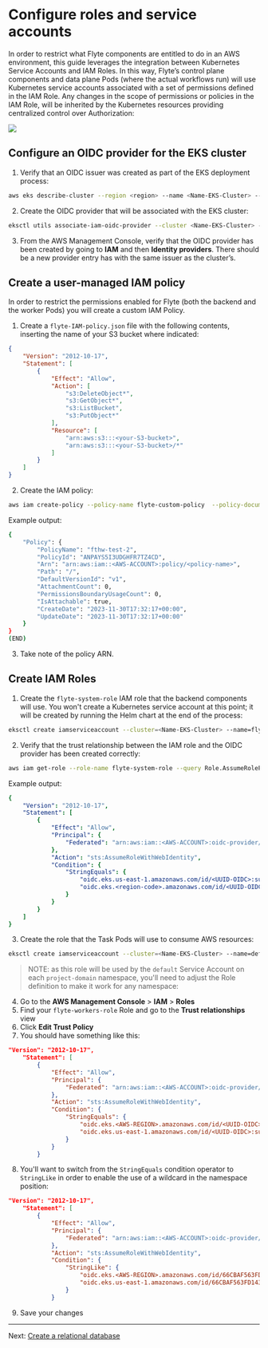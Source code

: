 # Configure roles and service accounts

In order to restrict what Flyte components are entitled to do in an AWS environment, this guide leverages the integration between Kubernetes Service Accounts and IAM Roles. In this way, Flyte’s control plane components and data plane Pods (where the actual workflows run) will use Kubernetes service accounts associated with a set of permissions defined in the IAM Role. Any changes in the scope of permissions or policies in the IAM Role, will be inherited by the Kubernetes resources providing centralized control over Authorization:

![](../images/flyte-eks-permissions.png)

## Configure an OIDC provider for the EKS cluster

1. Verify that an OIDC issuer was created as part of the EKS deployment process:

```bash
aws eks describe-cluster --region <region> --name <Name-EKS-Cluster> --query "cluster.identity.oidc.issuer" --output text
```
2. Create the OIDC provider that will be associated with the EKS cluster:
```bash
eksctl utils associate-iam-oidc-provider --cluster <Name-EKS-Cluster> --approve
```
3. From the AWS Management Console, verify that the OIDC provider has been created by going to **IAM** and then **Identity providers**. There should be a new provider entry has with the same <UUID-OIDC> issuer as the cluster’s.

## Create a user-managed IAM policy

In order to restrict the permissions enabled for Flyte (both the backend and the worker Pods) you will create a custom IAM Policy.

1. Create a `flyte-IAM-policy.json` file with the following contents, inserting the name of your S3 bucket where indicated:


```json
{
    "Version": "2012-10-17",
    "Statement": [
        {
            "Effect": "Allow",
            "Action": [
                "s3:DeleteObject*",
                "s3:GetObject*",
                "s3:ListBucket",
                "s3:PutObject*"
            ],
            "Resource": [
                "arn:aws:s3:::<your-S3-bucket>", 
                "arn:aws:s3:::<your-S3-bucket>/*"
            ]
        }
    ]
}
```

2. Create the IAM policy:

```bash
aws iam create-policy --policy-name flyte-custom-policy  --policy-document file://flyte-IAM-policy.json
```

Example output:

```bash
{
    "Policy": {
        "PolicyName": "fthw-test-2",
        "PolicyId": "ANPAYS5I3UDGHFR7TZ4CD",
        "Arn": "arn:aws:iam::<AWS-ACCOUNT>:policy/<policy-name>",
        "Path": "/",
        "DefaultVersionId": "v1",
        "AttachmentCount": 0,
        "PermissionsBoundaryUsageCount": 0,
        "IsAttachable": true,
        "CreateDate": "2023-11-30T17:32:17+00:00",
        "UpdateDate": "2023-11-30T17:32:17+00:00"
    }
}
(END)
```
3. Take note of the policy ARN.

## Create IAM Roles
1. Create the `flyte-system-role` IAM role that the backend components will use. You won't create a Kubernetes service account at this point; it will be created by running the Helm chart at the end of the process:

```bash
eksctl create iamserviceaccount --cluster=<Name-EKS-Cluster> --name=flyte-backend-flyte-binary --role-only --role-name=flyte-system-role --attach-policy-arn arn:aws:iam::<AWS-ACCOUNT>:policy/<policy-name> --approve --region <region-code> --namespace flyte
```

2. Verify that the trust relationship between the IAM role and the OIDC provider has been created correctly:

```bash
aws iam get-role --role-name flyte-system-role --query Role.AssumeRolePolicyDocument
```
Example output:
```yaml
{
    "Version": "2012-10-17",
    "Statement": [
        {
            "Effect": "Allow",
            "Principal": {
                "Federated": "arn:aws:iam::<AWS-ACCOUNT>:oidc-provider/oidc.eks.<region-code>.amazonaws.com/id/<UUID-OIDC>"
            },
            "Action": "sts:AssumeRoleWithWebIdentity",
            "Condition": {
                "StringEquals": {
                    "oidc.eks.us-east-1.amazonaws.com/id/<UUID-OIDC>:sub": "system:serviceaccount:flyte:flyte-backend-flyte-binary",
                    "oidc.eks.<region-code>.amazonaws.com/id/<UUID-OIDC>:aud": "sts.amazonaws.com"
                }
            }
        }
    ]
}
```
3. Create the role that the Task Pods will use to consume AWS resources:
```bash
eksctl create iamserviceaccount --cluster=<Name-EKS-Cluster> --name=default --role-only --role-name=flyte-workers-role --attach-policy-arn arn:aws:iam::<AWS-ACCOUNT>:policy/<policy-name> --approve --region <region-code> --namespace flyte
```
>NOTE: as this role will be used by the `default` Service Account on each `project-domain` namespace, you'll need to adjust the Role definition to make it work for any namespace:

4. Go to the **AWS Management Console** > **IAM** > **Roles**
5. Find your `flyte-workers-role` Role and go to the **Trust relationships** view
6. Click **Edit Trust Policy**
7. You should have something like this:

```json
"Version": "2012-10-17",
	"Statement": [
		{
			"Effect": "Allow",
			"Principal": {
				"Federated": "arn:aws:iam::<AWS-ACCOUNT>:oidc-provider/oidc.eks.<AWS-REGION>.amazonaws.com/id/<UUID-OIDC>"
			},
			"Action": "sts:AssumeRoleWithWebIdentity",
			"Condition": {
				"StringEquals": {
					"oidc.eks.<AWS-REGION>.amazonaws.com/id/<UUID-OIDC>:aud": "sts.amazonaws.com",
					"oidc.eks.us-east-1.amazonaws.com/id/<UUID-OIDC>:sub": "system:serviceaccount:flyte:default"
				}
			}
		}
```

8. You'll want to switch from the `StringEquals` condition operator to `StringLike` in order to enable the use of a wildcard in the namespace position:

```json
"Version": "2012-10-17",
	"Statement": [
		{
			"Effect": "Allow",
			"Principal": {
				"Federated": "arn:aws:iam::<AWS-ACCOUNT>:oidc-provider/oidc.eks.<AWS-REGION>.amazonaws.com/id/66CBAF563FD1438BC98F1EF39FF8DACD"
			},
			"Action": "sts:AssumeRoleWithWebIdentity",
			"Condition": {
				"StringLike": {
					"oidc.eks.<AWS-REGION>.amazonaws.com/id/66CBAF563FD1438BC98F1EF39FF8DACD:aud": "sts.amazonaws.com",
					"oidc.eks.us-east-1.amazonaws.com/id/66CBAF563FD1438BC98F1EF39FF8DACD:sub": "system:serviceaccount:*:default"
				}
			}
```	

9. Save your changes
---
Next: [Create a relational database](04-create-database.md)
